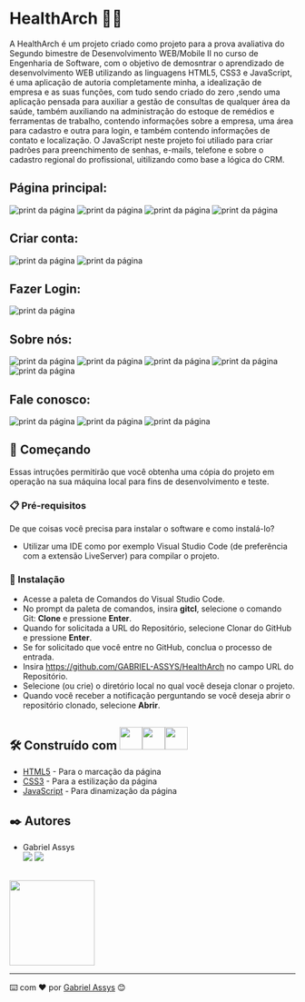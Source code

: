# HealthArch  👨‍⚕️

  A HealthArch é um projeto criado como projeto para a prova avaliativa do Segundo bimestre de Desenvolvimento WEB/Mobile II no curso de Engenharia de Software, com o objetivo de demosntrar o aprendizado de desenvolvimento WEB utilizando as linguagens HTML5, CSS3 e JavaScript, é uma aplicação de autoria completamente minha, a idealização de empresa e as suas funções, com tudo sendo criado do zero ,sendo uma aplicação pensada para auxiliar a gestão de consultas de qualquer área da saúde, também auxiliando na administração do estoque de remédios e ferramentas de trabalho, contendo informações sobre a empresa, uma área para cadastro e outra para login, e também contendo informações de contato e localização. O JavaScript neste projeto foi utiliado para criar padrões para preenchimento de senhas, e-mails, telefone e sobre o cadastro regional do profissional, uitilizando como base a lógica do CRM.


## Página principal:
![print da página](https://github.com/GABRIEL-ASSYS/HealthArch/blob/main/img/print.png)
![print da página](https://github.com/GABRIEL-ASSYS/HealthArch/blob/main/img/print%202.png)
![print da página](https://github.com/GABRIEL-ASSYS/HealthArch/blob/main/img/print%203.png)
![print da página](https://github.com/GABRIEL-ASSYS/HealthArch/blob/main/img/print%204.png)

## Criar conta:
![print da página](https://github.com/GABRIEL-ASSYS/HealthArch/blob/main/img/print%205.png)
![print da página](https://github.com/GABRIEL-ASSYS/HealthArch/blob/main/img/print%206.png)

## Fazer Login:
![print da página](https://github.com/GABRIEL-ASSYS/HealthArch/blob/main/img/print%207.png)

## Sobre nós:
![print da página](https://github.com/GABRIEL-ASSYS/HealthArch/blob/main/img/print%208.png)
![print da página](https://github.com/GABRIEL-ASSYS/HealthArch/blob/main/img/print%209.png)
![print da página](https://github.com/GABRIEL-ASSYS/HealthArch/blob/main/img/print%2010.png)
![print da página](https://github.com/GABRIEL-ASSYS/HealthArch/blob/main/img/print%2011.png)
![print da página](https://github.com/GABRIEL-ASSYS/HealthArch/blob/main/img/print%2012.png)

## Fale conosco:
![print da página](https://github.com/GABRIEL-ASSYS/HealthArch/blob/main/img/print%2013.png)
![print da página](https://github.com/GABRIEL-ASSYS/HealthArch/blob/main/img/print%2014.png)
![print da página](https://github.com/GABRIEL-ASSYS/HealthArch/blob/main/img/print%2015.png)

## 🚀 Começando

Essas intruções permitirão que você obtenha uma cópia do projeto em operação na sua máquina local para fins de desenvolvimento e teste.

### 📋 Pré-requisitos

De que coisas você precisa para instalar o software e como instalá-lo?

* Utilizar uma IDE como por exemplo Visual Studio Code (de preferência com a extensão LiveServer) para compilar o projeto.

### 🔧 Instalação

* Acesse a paleta de Comandos do Visual Studio Code.
* No prompt da paleta de comandos, insira <b>gitcl</b>, selecione o comando Git: <b>Clone</b> e pressione <b>Enter</b>.
* Quando for solicitada a URL do Repositório, selecione Clonar do GitHub e pressione <b>Enter</b>.
* Se for solicitado que você entre no GitHub, conclua o processo de entrada.
* Insira https://github.com/GABRIEL-ASSYS/HealthArch no campo URL do Repositório.
* Selecione (ou crie) o diretório local no qual você deseja clonar o projeto.
* Quando você receber a notificação perguntando se você deseja abrir o repositório clonado, selecione <b>Abrir</b>.

## 🛠️ Construído com <img src="https://cdn.jsdelivr.net/gh/devicons/devicon/icons/html5/html5-original.svg" width="40" height="40"/><img src="https://cdn.jsdelivr.net/gh/devicons/devicon/icons/css3/css3-original.svg" width="40" height="40"/><img src="https://cdn.jsdelivr.net/gh/devicons/devicon/icons/javascript/javascript-original.svg" width="40" height="40"/>

* [HTML5](https://developer.mozilla.org/en-US/docs/Web/HTML) - Para o marcação da página
* [CSS3](https://developer.mozilla.org/en-US/docs/Web/CSS) - Para a estilização da página
* [JavaScript](https://developer.mozilla.org/en-US/docs/Web/JavaScript) - Para dinamização da página

## ✒️ Autores

* Gabriel Assys <br>
[<img src="https://img.shields.io/badge/linkedin-%230077B5.svg?&style=for-the-badge&logo=linkedin&logoColor=white" />](https://www.linkedin.com/in/gabriel-assys/) 
[<img src = "https://img.shields.io/badge/instagram-%23E4405F.svg?&style=for-the-badge&logo=instagram&logoColor=white">](https://www.instagram.com/gabriel_brachak/)
<br/>
<img src="https://github.com/GABRIEL-ASSYS/Octocat/blob/main/octocat-1674837986440.png" width="150" height="150"/>

---
⌨️ com ❤️ por [Gabriel Assys](https://github.com/GABRIEL-ASSYS) 😊
